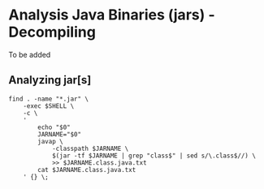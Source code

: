 # Analysis Java Binaries (jars) - Decompiling

To be added

## Analyzing jar[s]

	find . -name "*.jar" \
	    -exec $SHELL \
        -c \
        ' 
            echo "$0"
            JARNAME="$0"
            javap \
                -classpath $JARNAME \
                $(jar -tf $JARNAME | grep "class$" | sed s/\.class$//) \
                >> $JARNAME.class.java.txt
            cat $JARNAME.class.java.txt
        ' {} \;
